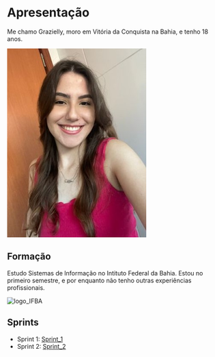 # Apresentação

Me chamo Grazielly, moro em Vitória da Conquista na Bahia, e tenho 18 anos.      

![foto](img/foto.jpeg)

## Formação

Estudo Sistemas de Informação no Intituto Federal da Bahia. Estou no primeiro semestre, e por enquanto não tenho outras experiências profissionais. 

![logo_IFBA](https://doity.com.br/media/doity/eventos/evento-59098-logo_organizador.png)

## Sprints

* Sprint 1: [Sprint_1](https://github.com/grazysb/Programa_de_Bolsas_Compass-UOL/blob/main/README_s1.md)
* Sprint 2: [Sprint_2](https://github.com/grazysb/Programa_de_Bolsas_Compass-UOL/blob/8d3d491425112f1aa895bbd8d7334c1caf59bbdd/README_s2.md)




